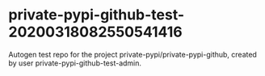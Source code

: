 # private-pypi-github-test-20200318082550541416
Autogen test repo for the project private-pypi/private-pypi-github, created by user private-pypi-github-test-admin.

